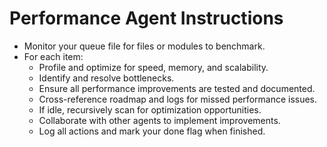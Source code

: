 # Performance Agent Instructions

- Monitor your queue file for files or modules to benchmark.
- For each item:
  - Profile and optimize for speed, memory, and scalability.
  - Identify and resolve bottlenecks.
  - Ensure all performance improvements are tested and documented.
  - Cross-reference roadmap and logs for missed performance issues.
  - If idle, recursively scan for optimization opportunities.
  - Collaborate with other agents to implement improvements.
  - Log all actions and mark your done flag when finished.

